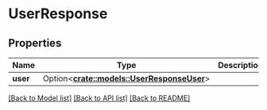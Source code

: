 # UserResponse

## Properties

Name | Type | Description | Notes
------------ | ------------- | ------------- | -------------
**user** | Option<[**crate::models::UserResponseUser**](userResponse_user.md)> |  | [optional]

[[Back to Model list]](../README.md#documentation-for-models) [[Back to API list]](../README.md#documentation-for-api-endpoints) [[Back to README]](../README.md)


